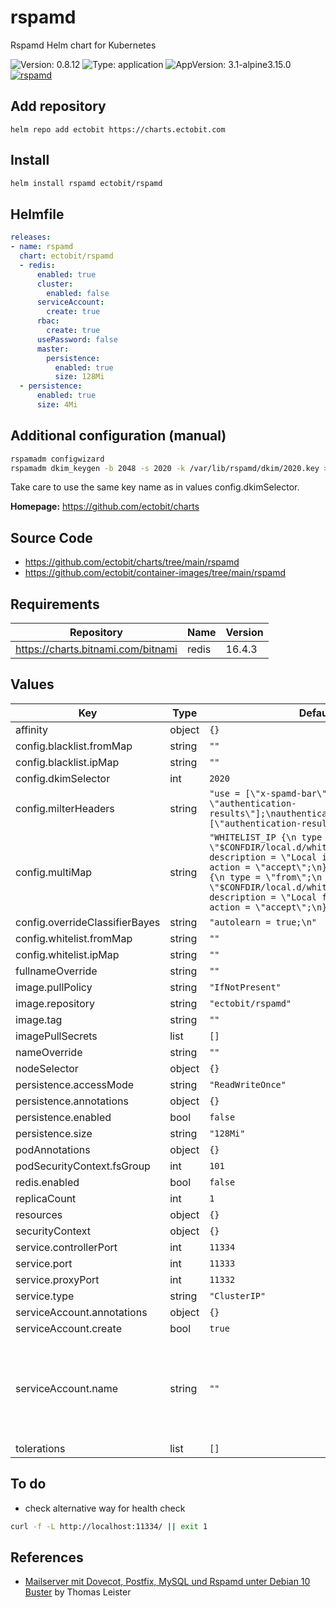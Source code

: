 # rspamd

Rspamd Helm chart for Kubernetes

![Version: 0.8.12](https://img.shields.io/badge/Version-0.8.12-informational?style=flat-square) ![Type: application](https://img.shields.io/badge/Type-application-informational?style=flat-square) ![AppVersion: 3.1-alpine3.15.0](https://img.shields.io/badge/AppVersion-3.1--alpine3.15.0-informational?style=flat-square) [![rspamd](https://github.com/ectobit/charts/actions/workflows/rspamd.yml/badge.svg)](https://github.com/ectobit/charts/actions/workflows/rspamd.yml)

## Add repository

`helm repo add ectobit https://charts.ectobit.com`

## Install

```sh
helm install rspamd ectobit/rspamd
```

## Helmfile

```yaml
releases:
- name: rspamd
  chart: ectobit/rspamd
  - redis:
      enabled: true
      cluster:
        enabled: false
      serviceAccount:
        create: true
      rbac:
        create: true
      usePassword: false
      master:
        persistence:
          enabled: true
          size: 128Mi
  - persistence:
      enabled: true
      size: 4Mi
```

## Additional configuration (manual)

```sh
rspamadm configwizard
rspamadm dkim_keygen -b 2048 -s 2020 -k /var/lib/rspamd/dkim/2020.key > /var/lib/rspamd/dkim/2020.txt
```

Take care to use the same key name as in values config.dkimSelector.

**Homepage:** <https://github.com/ectobit/charts>

## Source Code

- <https://github.com/ectobit/charts/tree/main/rspamd>
- <https://github.com/ectobit/container-images/tree/main/rspamd>

## Requirements

| Repository                         | Name  | Version |
| ---------------------------------- | ----- | ------- |
| https://charts.bitnami.com/bitnami | redis | 16.4.3  |

## Values

| Key                            | Type   | Default                                                                                                                                                                                                                                                                                                            | Description                                                                    |
| ------------------------------ | ------ | ------------------------------------------------------------------------------------------------------------------------------------------------------------------------------------------------------------------------------------------------------------------------------------------------------------------ | ------------------------------------------------------------------------------ |
| affinity                       | object | `{}`                                                                                                                                                                                                                                                                                                               |                                                                                |
| config.blacklist.fromMap       | string | `""`                                                                                                                                                                                                                                                                                                               |                                                                                |
| config.blacklist.ipMap         | string | `""`                                                                                                                                                                                                                                                                                                               |                                                                                |
| config.dkimSelector            | int    | `2020`                                                                                                                                                                                                                                                                                                             |                                                                                |
| config.milterHeaders           | string | `"use = [\"x-spamd-bar\", \"x-spam-level\", \"authentication-results\"];\nauthenticated_headers = [\"authentication-results\"];\n"`                                                                                                                                                                                |                                                                                |
| config.multiMap                | string | `"WHITELIST_IP {\n type = \"ip\";\n map = \"$CONFDIR/local.d/whitelist_ip.map\";\n description = \"Local ip whitelist\";\n action = \"accept\";\n}\n\nWHITELIST_FROM {\n type = \"from\";\n map = \"$CONFDIR/local.d/whitelist_from.map\";\n description = \"Local from whitelist\";\n action = \"accept\";\n}\n"` |                                                                                |
| config.overrideClassifierBayes | string | `"autolearn = true;\n"`                                                                                                                                                                                                                                                                                            |                                                                                |
| config.whitelist.fromMap       | string | `""`                                                                                                                                                                                                                                                                                                               |                                                                                |
| config.whitelist.ipMap         | string | `""`                                                                                                                                                                                                                                                                                                               |                                                                                |
| fullnameOverride               | string | `""`                                                                                                                                                                                                                                                                                                               |                                                                                |
| image.pullPolicy               | string | `"IfNotPresent"`                                                                                                                                                                                                                                                                                                   |                                                                                |
| image.repository               | string | `"ectobit/rspamd"`                                                                                                                                                                                                                                                                                                 |                                                                                |
| image.tag                      | string | `""`                                                                                                                                                                                                                                                                                                               |                                                                                |
| imagePullSecrets               | list   | `[]`                                                                                                                                                                                                                                                                                                               |                                                                                |
| nameOverride                   | string | `""`                                                                                                                                                                                                                                                                                                               |                                                                                |
| nodeSelector                   | object | `{}`                                                                                                                                                                                                                                                                                                               |                                                                                |
| persistence.accessMode         | string | `"ReadWriteOnce"`                                                                                                                                                                                                                                                                                                  |                                                                                |
| persistence.annotations        | object | `{}`                                                                                                                                                                                                                                                                                                               |                                                                                |
| persistence.enabled            | bool   | `false`                                                                                                                                                                                                                                                                                                            |                                                                                |
| persistence.size               | string | `"128Mi"`                                                                                                                                                                                                                                                                                                          |                                                                                |
| podAnnotations                 | object | `{}`                                                                                                                                                                                                                                                                                                               |                                                                                |
| podSecurityContext.fsGroup     | int    | `101`                                                                                                                                                                                                                                                                                                              |                                                                                |
| redis.enabled                  | bool   | `false`                                                                                                                                                                                                                                                                                                            |                                                                                |
| replicaCount                   | int    | `1`                                                                                                                                                                                                                                                                                                                |                                                                                |
| resources                      | object | `{}`                                                                                                                                                                                                                                                                                                               |                                                                                |
| securityContext                | object | `{}`                                                                                                                                                                                                                                                                                                               |                                                                                |
| service.controllerPort         | int    | `11334`                                                                                                                                                                                                                                                                                                            |                                                                                |
| service.port                   | int    | `11333`                                                                                                                                                                                                                                                                                                            |                                                                                |
| service.proxyPort              | int    | `11332`                                                                                                                                                                                                                                                                                                            |                                                                                |
| service.type                   | string | `"ClusterIP"`                                                                                                                                                                                                                                                                                                      |                                                                                |
| serviceAccount.annotations     | object | `{}`                                                                                                                                                                                                                                                                                                               |                                                                                |
| serviceAccount.create          | bool   | `true`                                                                                                                                                                                                                                                                                                             |                                                                                |
| serviceAccount.name            | string | `""`                                                                                                                                                                                                                                                                                                               | If not set and create is true, a name is generated using the fullname template |
| tolerations                    | list   | `[]`                                                                                                                                                                                                                                                                                                               |                                                                                |

## To do

- check alternative way for health check

```sh
curl -f -L http://localhost:11334/ || exit 1
```

## References

- [Mailserver mit Dovecot, Postfix, MySQL und Rspamd unter Debian 10 Buster](https://thomas-leister.de/mailserver-debian-buster/) by Thomas Leister
